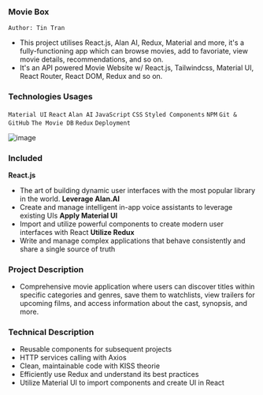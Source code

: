### Movie Box
`Author: Tin Tran`
- This project utilises React.js, Alan AI, Redux, Material and more, it's a fully-functioning app which can browse movies, add to favoriate, view movie details, recommendations, and so on.
- It's an API powered Movie Website w/ React.js, Tailwindcss, Material UI, React Router, React DOM, Redux and so on.

### Technologies Usages
`Material UI` `React` `Alan AI` `JavaScript` `CSS` `Styled Components`
`NPM` `Git & GitHub` `The Movie DB` `Redux` `Deployment`

![image](https://user-images.githubusercontent.com/29084790/182154170-6c4ab66a-cce2-40ad-843c-caabfeafe996.png)

### Included
**React.js**
- The art of building dynamic user interfaces with the most popular library in the world.
**Leverage Alan.AI**
- Create and manage intelligent in-app voice assistants to leverage existing UIs
**Apply Material UI**
- Import and utilize powerful components to create modern user interfaces with React
**Utilize Redux**
- Write and manage complex applications that behave consistently and share a single source of truth

### Project Description
- Comprehensive movie application where users can discover titles within specific categories and genres, save them to watchlists, view trailers for upcoming films, and access information about the cast, synopsis, and more.

### Technical Description
- Reusable components for subsequent projects
- HTTP services calling with Axios
- Clean, maintainable code with KISS theorie
- Efficiently use Redux and understand its best practices
- Utilize Material UI to import components and create UI in React
